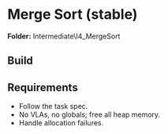 ﻿# Merge Sort (stable)

**Folder:** Intermediate\I4_MergeSort

## Build

## Requirements
- Follow the task spec.
- No VLAs, no globals; free all heap memory.
- Handle allocation failures.
